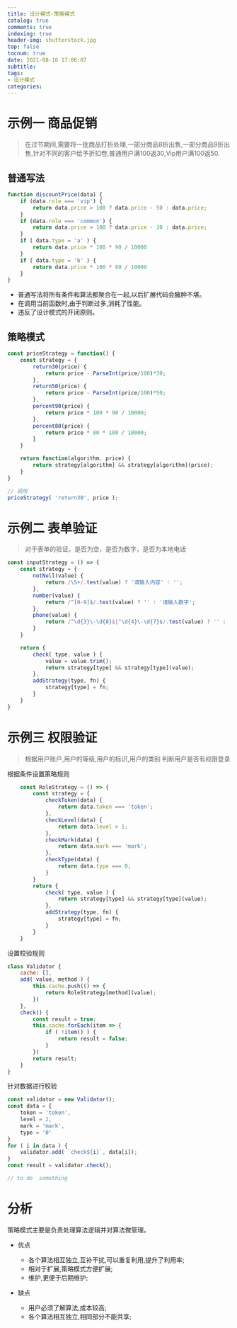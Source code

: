 ```yaml
---
title: 设计模式-策略模式
catalog: true
comments: true
indexing: true
header-img: shutterstock.jpg
top: false
tocnum: true
date: 2021-08-16 17:06:07
subtitle:
tags: 
- 设计模式 
categories:
---
```

# 示例一 商品促销

> 在过节期间,需要将一批商品打折处理,一部分商品8折出售,一部分商品9折出售,针对不同的客户给予折扣卷,普通用户满100返30,Vip用户满100返50.

## 普通写法
```js
function discountPrice(data) {
    if (data.role === 'vip') {
        return data.price > 100 ? data.price - 50 : data.price;
    }
    if (data.role === 'common') {
        return data.price > 100 ? data.price - 30 : data.price;
    }
    if ( data.type = 'a' ) {
        return data.price * 100 * 90 / 10000
    }
    if ( data.type = 'b' ) {
        return data.price * 100 * 80 / 10000
    }
}
```

- 普通写法将所有条件和算法都聚合在一起,以后扩展代码会臃肿不堪。
- 在调用当前函数时,由于判断过多,消耗了性能。
- 违反了设计模式的开闭原则。

## 策略模式

```js
const priceStrategy = function() {
    const strategy = {
        return30(price) {
            return price - ParseInt(price/100)*30;
        },
        return50(price) {
            return price - ParseInt(price/100)*50;
        },
        percent90(price) {
            return price * 100 * 90 / 10000; 
        },
        percent80(price) {
            return price * 80 * 100 / 10000;
        }
    }

    return function(algorithm, price) {
        return strategy[algorithm] && strategy[algorithm](price);
    }
}

// 调用
priceStrategy( 'return30', price );
```

# 示例二 表单验证

> 对于表单的验证，是否为空，是否为数字，是否为本地电话

```js
const inputStrategy = () => {
    const strategy = {
        notNull(value) {
            return /\S+/.test(value) ? '请输入内容' : '';
        },
        number(value) {
            return /^[0-9]$/.test(value) ? '' : '请输入数字';
        },
        phone(value) {
            return /^\d{3}\-\d{8}$|^\d{4}\-\d{7}$/.test(value) ? '' : '请输入座机号码'；
        }
    }

    return {
        check( type, value ) {
            value = value.trim();
            return strategy[type] && strategy[type](value);
        },
        addStrategy(type, fn) {
            strategy[type] = fn;
        }
    }
}
```

# 示例三  权限验证
> 根据用户账户,用户的等级,用户的标识,用户的类别 判断用户是否有权限登录

根据条件设置策略规则
```js
    const RoleStrategy = () => {
        const strategy = {
            checkToken(data) {
                return data.token === 'token';
            },
            checkLevel(data) {
                return data.level > 1;
            },
            checkMark(data) {
                return data.mark === 'mark';
            },
            checkType(data) {
                return data.type === 0;
            }
        }
        return {
            check( type, value ) {
                return strategy[type] && strategy[type](value);
            },
            addStrategy(type, fn) {
                strategy[type] = fn;
            }
        }
    }
```

设置校验规则

```js
class Validator {
    cache: [],
    add( value, method ) {
        this.cache.push(() => {
            return RoleStrategy[method](value);
        })
    },
    check() {
        const result = true;
        this.cache.forEach(item => {
            if ( !item() ) {
                return result = false;
            }
        })
        return result;
    }
}
```

针对数据进行校验

```js
const validator = new Validator();
const data = {
    token = 'token',
    level = 2,
    mark = 'mark',
    type = '0'
}
for ( i in data ) {
    validator.add( `check${i}`, data[i]);
}
const result = validator.check();

// to do  something

```


# 分析

策略模式主要是负责处理算法逻辑并对算法做管理。

* 优点
  - 各个算法相互独立,互补干扰,可以重复利用,提升了利用率;
  - 相对于扩展,策略模式方便扩展;
  - 维护,更便于后期维护;

* 缺点
  - 用户必须了解算法,成本较高;
  - 各个算法相互独立,相同部分不能共享;